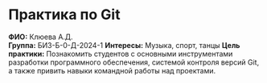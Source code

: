 # Практика по Git

**ФИО:** Клюева А.Д.  
**Группа:** БИЗ-Б-0-Д-2024-1
**Интересы:** Музыка, спорт, танцы
**Цель практики:** Познакомить студентов с основными инструментами разработки программного обеспечения, системой контроля версий Git, а также привить навыки командной работы над проектами.